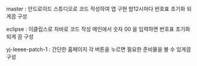 master : 안드로이드 스튜디오로 코드 작성하여 앱 구현
밤12시마다 번호표 초기화 되게끔 구성

eclipse : 이클립스로 자바로 코드 작성
메인에서 숫자 00 을 입력하면 번호표 초기화 되게 끔 구성

yj-leeee-patch-1 : 간단한 홈페이지
각 버튼을 누르면 필요한 준비물을 볼 수 있게끔 구성

